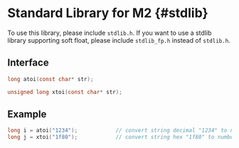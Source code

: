 # Standard Library for M2  {#stdlib}

To use this library, please include `stdlib.h`. If you want to use a stdlib library supporting soft float, please include `stdlib_fp.h` instead of `stdlib.h`.

## Interface

```C
long atoi(const char* str);

unsigned long xtoi(const char* str);
```

## Example

```C
long i = atoi("1234");            // convert string decimal "1234" to number
long j = xtoi("1f80");            // convert string hex "1f80" to number
```
